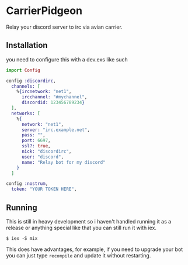 # CarrierPidgeon

Relay your discord server to irc via avian carrier. 

## Installation

you need to configure this with a dev.exs like such
```elixir
import Config

config :discordirc,
  channels: [
    %{ircnetwork: "net1",
      ircchannel: "#mychannel",
      discordid: 123456789234}
  ],
  networks: [
    %{
      network: "net1",
      server: "irc.example.net",
      pass: "",
      port: 6697,
      ssl?: true,
      nick: "discordirc",
      user: "discord",
      name: "Relay bot for my discord"
    }
  ]

config :nostrum,
  token: "YOUR TOKEN HERE",
```

## Running
This is still in heavy development so i haven't handled running it as
a release or anything special like that you can still run it with iex.

```shell
$ iex -S mix
```

This does have advantages, for example, if you need to upgrade your
bot you can just type `recompile` and update it without restarting.

